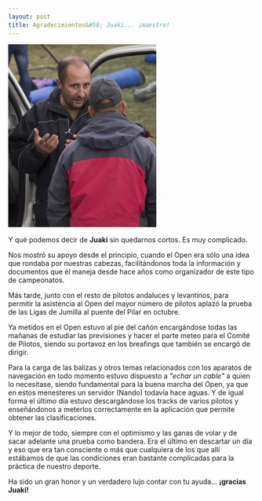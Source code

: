 ```yaml
---
layout: post
title: Agradecimientos&#58; Juaki... ¡maestro!
---
```


<img class="right" src="images/juaki.jpg" alt="Foto de Juaki explicando algo a Julio" title="Juaki explicando"/>

Y qué podemos decir de **Juaki** sin quedarnos cortos. Es muy complicado.

Nos mostró su apoyo desde el principio, cuando el Open era sólo una idea que rondaba por nuestras cabezas, facilitándonos toda la información y documentos que él maneja desde hace años como organizador de este tipo de campeonatos.

Más tarde, junto con el resto de pilotos andaluces y levantinos, para permitir la asistencia al Open del mayor número de pilotos aplazó la prueba de las Ligas de Jumilla al puente del Pilar en octubre.

Ya metidos en el Open estuvo al pie del cañón encargándose todas las mañanas de estudiar las previsiones y hacer el parte meteo para el Comité de Pilotos, siendo su portavoz en los breafings que también se encargó de dirigir.

Para la carga de las balizas y otros temas relacionados con los aparatos de navegación en todo momento estuvo dispuesto a _"echar un cable"_ a quien lo necesitase, siendo fundamental para la buena marcha del Open, ya que en estos menesteres un servidor (Nando) todavía hace aguas. Y de igual forma el último día estuvo descargándose los tracks de varios pilotos y enseñándonos a meterlos correctamente en la aplicación que permite obtener las clasificaciones.

Y lo mejor de todo, siempre con el optimismo y las ganas de volar y de sacar adelante una prueba como bandera. Era el último en descartar un día y eso que era tan consciente o más que cualquiera de los que allí estábamos de que las condiciones eran bastante complicadas para la práctica de nuestro deporte.

Ha sido un gran honor y un verdadero lujo contar con tu ayuda... **¡gracias Juaki!**
